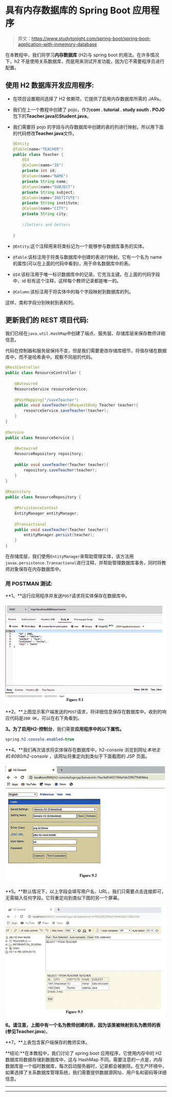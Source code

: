 # 具有内存数据库的 Spring Boot 应用程序

> 原文：<https://www.studytonight.com/spring-boot/spring-boot-application-with-inmemory-database>

在本教程中，我们将学习**内存数据库** (H2)与 spring boot 的用法。在许多情况下，h2 不是使用关系数据库，而是用来测试开发功能，因为它不需要程序员进行配置。

## 使用 H2 数据库开发应用程序:

*   在项目设置期间选择了 H2 依赖项，它提供了启用内存数据库所需的 JARs。

*   我们在上一个教程中创建了 pojo，作为**com . tutorial . study south . POJO**包下的**Teacher.java**和**Student.java**。

*   我们需要将 pojo 的字段与内存数据库中创建的表的列进行映射。所以用下面的代码修改**Teacher.java**文件。

    ```java
    @Entity
    @Table(name="TEACHER")
    public class Teacher {
        @Id
        @Column(name="ID")
        private int id;
        @Column(name="NAME")
        private String name;
        @Column(name="SUBJECT")
        private String subject;
        @Column(name="INSTITUTE")
        private String institute;
        @Column(name="CITY")
        private String city;

        //Setters and Getters

    }
    ```

*   `@Entity`:这个注释用来将类标记为一个能够参与数据库事务的实体。

*   `@Table`:该标注用于将类与数据库中创建的表进行映射。它有一个名为 name 的属性(可以在上面的代码中看到)，用于命名数据库中的表。

*   `@Id`:该标注用于唯一标识数据库中的记录。它充当主键。在上面的代码字段中，id 标有这个注释，这样每个教师记录都是唯一的。

*   `@Column`:该标注用于将实体中的每个字段映射到数据库的列。

这样，类和字段分别映射到表和列。

## 更新我们的 REST 项目代码:

我们已经在`java.util.HashMap`中创建了端点、服务层、存储库层来保存教师详细信息。

代码在控制器和服务层保持不变，但是我们需要更改存储库细节，将值存储在数据库中，而不是哈希表中。观察不同层的代码。

```java
@RestController
public class ResourceController {

    @Autowired
    ResourceService resourceService;

    @PostMapping("/saveTeacher")
    public void saveTeacher(@RequestBody Teacher teacher){
        resourceService.saveTeacher(teacher);
    }
}

@Service
public class ResourceService {

    @Autowired
    ResourceRepository repository;

    public void saveTeacher(Teacher teacher){
        repository.saveTeacher(teacher);
    }
}

@Repository
public class ResourceRepository {

    @PersistenceContext
    EntityManager entityManager;

    @Transactional
    public void saveTeacher(Teacher teacher){
        entityManager.persist(teacher);
    }
}
```

在存储库层，我们使用`EntityManager`来帮助管理实体，该方法用`javax.persistence.Transactional`进行注释，并帮助管理数据库事务，同时将教师对象保存在内存数据库中。

### 用 POSTMAN 测试:

**1。**运行应用程序并发送`POST`请求将实体保存在数据库中。

![](img/eda5489cf3454136a4c157438491d9b7.png)

**2。**上图显示客户端发送的`POST`请求，将详细信息保存在数据库中。收到的响应代码是`200 OK`，可以在右下角看到。

**3。**为了启用**H2-控制台**，我们需要**应用程序中的以下属性。**

```java
spring.h2.console.enabled=true
```

**4。**我们再次请求将实体保存在数据库中，h2-console 浏览到网址*本地主机:8080/h2-console* ，该网址将重定向到类似于下面截图的 JSP 页面。

![](img/ad2dbccb52ea2d681a939f04d6d5781b.png)

**5。**默认情况下，以上字段会填写用户名、URL，我们只需要点击连接即可，无需输入任何字段。它将重定向到类似下图的另一个屏幕。

![](img/fcc38f46b91373eb8adfef0cc25171f0.png)

**6。**请注意，上图中有一个名为教师创建的表，因为该类被映射到名为教师的表(参见**Teacher.java**)。

**7。**上表包含客户端保存的教师实体。

**结论:**在本教程中，我们讨论了 spring boot 应用程序，它使用内存中的 H2 数据库将数据存储到数据库中，这与 HashMap 不同。需要注意的一点是，内存数据库是一个临时数据库，每次启动服务器时，记录都会被删除。在生产环境中，如果选择了关系数据库管理系统，我们需要提供数据源网址、用户名和密码等详细信息。

* * *

* * *
